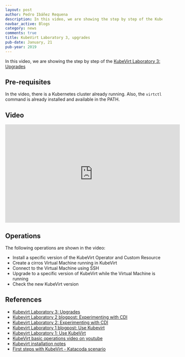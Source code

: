 ```yaml
---
layout: post
author: Pedro Ibáñez Requena
description: In this video, we are showing the step by step of the KubeVirt Laboratory 3 how to upgrade KubeVirt
navbar_active: Blogs
category: news
comments: true
title: KubeVirt Laboratory 3, upgrades
pub-date: January, 21
pub-year: 2019
---
```


In this video, we are showing the step by step of the [KubeVirt Laboratory 3: Upgrades](https://kubevirt.io/labs/kubernetes/lab3.html)

## Pre-requisites

In the video, there is a Kubernetes cluster already running.  Also, the `virtctl` command is already installed and available in the PATH.

## Video

<iframe width="560" height="315" style="height: 315px" src="https://www.youtube.com/embed/OAPzOvqp0is" frameborder="0" allow="accelerometer; autoplay; encrypted-media; gyroscope; picture-in-picture" allowfullscreen></iframe>

## Operations

The following operations are shown in the video:
- Install a specific version of the KubeVirt Operator and Custom Resource
- Create a cirros Virtual Machine running in KubeVirt
- Connect to the Virtual Machine using SSH
- Upgrade to a specific version of KubeVirt while the Virtual Machine is running
- Check the new KubeVirt version

## References
- [Kubevirt Laboratory 3: Upgrades](https://kubevirt.io/labs/kubernetes/lab3.html)
- [Kubevirt Laboratory 2 blogpost: Experimenting with CDI](https://kubevirt.io/2019/KubeVirt_lab2_experiment_with_cdi.html)
- [Kubevirt Laboratory 2: Experimenting with CDI](https://kubevirt.io/labs/kubernetes/lab2.html)
- [Kubevirt Laboratory 1 blogpost: Use Kubevirt](https://kubevirt.io/2019/KubeVirt_lab1_use_kubevirt.html)
- [Kubevirt Laboratory 1: Use KubeVirt](https://kubevirt.io/labs/kubernetes/lab1.html)
- [KubeVirt basic operations video on youtube](https://www.youtube.com/watch?v=KC03G60shIc)
- [Kubevirt installation notes](https://kubevirt.io/user-guide/docs/latest/administration/intro.html) 
- [First steps with KubeVirt - Katacoda scenario](https://www.katacoda.com/kubevirt/scenarios/kubevirt-101)
